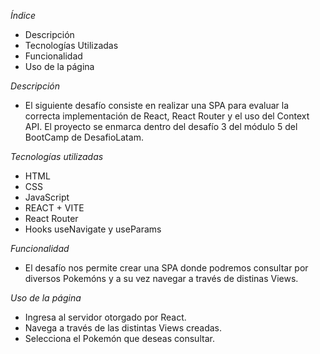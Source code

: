 *Índice*
- Descripción
- Tecnologías Utilizadas
- Funcionalidad
- Uso de la página

*Descripción*
- El siguiente desafío consiste en realizar una SPA para evaluar la correcta implementación de React, React Router y el uso del Context API. El proyecto se enmarca dentro del desafío 3 del módulo 5 del BootCamp de DesafioLatam.

*Tecnologías utilizadas*
- HTML
- CSS
- JavaScript
- REACT + VITE
- React Router
- Hooks useNavigate y useParams

*Funcionalidad*
- El desafío nos permite crear una SPA donde podremos consultar por diversos Pokemóns y a su vez navegar a través de distinas Views. 

*Uso de la página*
- Ingresa al servidor otorgado por React.
- Navega a través de las distintas Views creadas.
- Selecciona el Pokemón que deseas consultar.
